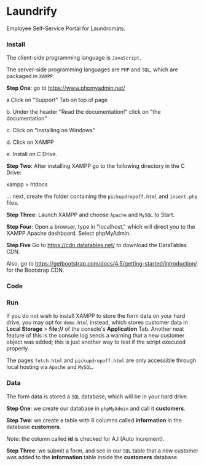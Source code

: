 # Laundrify
Employee Self-Service Portal for Laundromats.

### Install
The client-side programming language is `JavaScript`. 

The server-side programming languages are `PHP` and `SQL`, which are packaged in `XAMPP`.

**Step One**: go to https://www.phpmyadmin.net/
                                            
a.Click on "Support" Tab on top of page

b. Under the header "Read the documentation!" click on "the documentation"
    
c. Click on "Installing on Windows"
        
d. Click on XAMPP
            
e. Install on C Drive.
                                            

**Step Two**: After installing XAMPP go to the following directory in the C Drive:

 xampp > htdocs

... next, create the folder containing the `pickupdropoff.html` and `insert.php` files.


**Step Three**: Launch XAMPP and choose `Apache` and `MySQL` to Start.


**Step Four**: Open a browser, type in "localhost," which will direct you to the XAMPP Apache dashboard. Select phpMyAdmin.

**Step Five** Go to https://cdn.datatables.net/ to download the DataTables CDN.

Also, go to https://getbootstrap.com/docs/4.5/getting-started/introduction/ for the Bootstrap CDN.

### Code

### Run
If you do not wish to install XAMPP to store the form data on your hard drive, you may opt for `demo.html` instead, which
stores customer data in **Local Storage** > **file://** of the console's **Application** Tab. Another neat feature of this
is the console log sends a warning that a new customer object was added; this is just another way to test if the script
executed properly.

The pages `fetch.html` and `pickupdropoff.html` are only accessible through local hosting via `Apache` and `MySQL`.

### Data
The form data is stored a `SQL` database, which will be in your hard drive.

**Step One**: we create our database in `phpMyAdmin` and call it **customers**.

**Step Two**: we create a table with 6 columns called **information** in the database **customers**.

*Note*: the column called **id** is checked for A.I (Auto Increment).

**Step Three**: we submit a form, and see in our `SQL` table that a new customer was added
to the **information** table inside the **customers** database.

